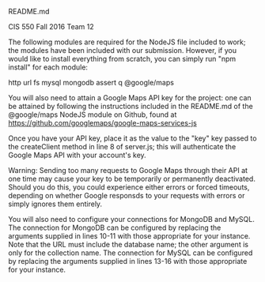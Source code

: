README.md

CIS 550
Fall 2016
Team 12

The following modules are required for the NodeJS file included to work; the modules have been included with our submission. However, if you would like to install everything from scratch, you can simply run "npm install" for each module:

http
url
fs
mysql
mongodb
assert
q
@google/maps

You will also need to attain a Google Maps API key for the project: one can be attained by following the instructions included in the README.md of the @google/maps NodeJS module on Github, found at https://github.com/googlemaps/google-maps-services-js

Once you have your API key, place it as the value to the "key" key passed to the createClient method in line 8 of server.js; this will authenticate the Google Maps API with your account's key.

Warning: Sending too many requests to Google Maps through their API at one time may cause your key to be temporarily or permanently deactivated.  Should you do this, you could experience either errors or forced timeouts, depending on whether Google responsds to your requests with errors or simply ignores them entirely.

You will also need to configure your connections for MongoDB and MySQL.
The connection for MongoDB can be configured by replacing the arguments supplied in lines 10-11 with those appropriate for your instance.  Note that the URL must include the database name; the other argument is only for the collection name.
The connection for MySQL can be configured by replacing the arguments supplied in lines 13-16 with those appropriate for your instance.